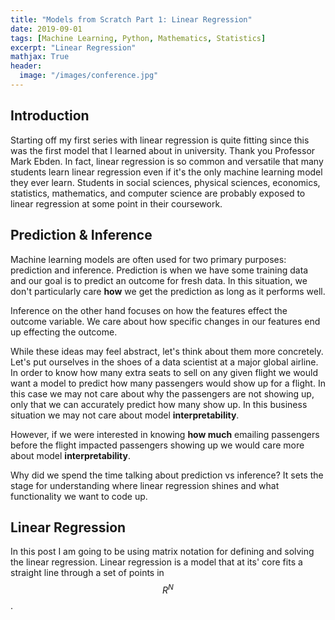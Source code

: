 ```yaml
---
title: "Models from Scratch Part 1: Linear Regression"
date: 2019-09-01
tags: [Machine Learning, Python, Mathematics, Statistics]
excerpt: "Linear Regression"
mathjax: True
header:
  image: "/images/conference.jpg"
---
```

## Introduction

Starting off my first series with linear regression is quite fitting since this was the first model
that I learned about in university. Thank you Professor Mark Ebden. In fact,
linear regression is so common and versatile that many students learn linear regression even
if it's the only machine learning model they ever learn. Students in social sciences, physical sciences,
economics, statistics, mathematics, and computer science are probably exposed to linear regression at some point in their coursework.

## Prediction & Inference

Machine learning models are often used for two primary purposes: prediction and inference. Prediction
is when we have some training data and our goal is to predict an outcome for fresh data. In this situation,
we don't particularly care **how** we get the prediction as long as it performs well.

Inference on the other hand focuses on how the features effect the outcome variable. We care about
how specific changes in our features end up effecting the outcome.

While these ideas may feel abstract, let's think about them more concretely. Let's put ourselves in the shoes
of a data scientist at a major global airline. In order to know how many extra seats to sell on any given flight we would want a model to predict how many passengers would show up for a flight.  In this case we may not care about why the passengers are not showing up, only that we can accurately predict how many show up. In this business situation we may not care about model **interpretability**.

However, if we were interested in knowing **how much** emailing passengers before the flight impacted passengers showing up
we would care more about model **interpretability**.  

Why did we spend the time talking about prediction vs inference? It sets the stage for understanding where linear regression
shines and what functionality we want to code up.

## Linear Regression

In this post I am going to be using matrix notation for defining and solving the linear regression. Linear regression is a model
that at its' core fits a straight line through a set of points in $$R ^ N  $$.
